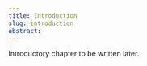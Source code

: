 ```yaml
---
title: Introduction
slug: introduction
abstract: 
---
```


Introductory chapter
to be written later.


